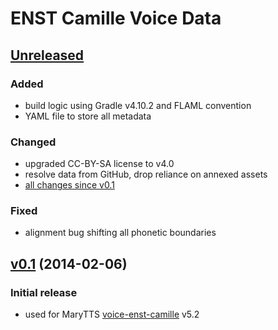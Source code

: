 ENST Camille Voice Data
=======================

[Unreleased]
------------

### Added

- build logic using Gradle v4.10.2 and FLAML convention
- YAML file to store all metadata

### Changed

- upgraded CC-BY-SA license to v4.0
- resolve data from GitHub, drop reliance on annexed assets
- [all changes since v0.1]

### Fixed

- alignment bug shifting all phonetic boundaries

[v0.1] (2014-02-06)
-------------------

### Initial release

- used for MaryTTS [voice-enst-camille] v5.2

[Unreleased]: https://github.com/marytts/enst-camille-data/tree/master
[all changes since v0.1]: https://github.com/marytts/enst-camille-data/compare/v0.1...HEAD
[v0.1]: https://github.com/marytts/enst-camille-data/releases/tag/v0.1
[voice-enst-camille]: https://github.com/marytts/voice-enst-camille
